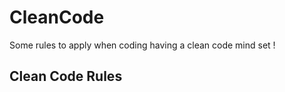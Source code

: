# CleanCode
Some rules to apply when coding having a clean code mind set !


<h2>Clean Code Rules</h2>

